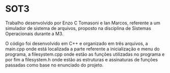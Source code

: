 # SOT3
Trabalho desenvolvido por Enzo C Tomasoni e Ian Marcos, referente a um simulador de sistema de arquivos, proposto na disciplina de Sistemas Operacionais durante a M3.

O código foi desenvolvido em C++ e organizado em três arquivos, a main.cpp onde está localizada a parte referente a inicialização e menu do programa, a filesystem.cpp onde estão as funções utilizadas no programa e por fim a filesystem.h onde estão as estruturas e assinaturas de funções passadas como base no enunciado do projeto.
